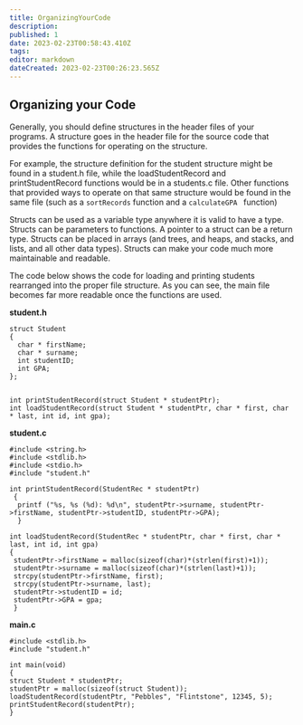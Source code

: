 ```yaml
---
title: OrganizingYourCode
description: 
published: 1
date: 2023-02-23T00:58:43.410Z
tags: 
editor: markdown
dateCreated: 2023-02-23T00:26:23.565Z
---
```




## Organizing your Code 

Generally, you should define structures in the header files of your programs. A structure goes in the header file for the source code that provides the functions for operating on the structure.

For example, the structure definition for the student structure might be found in a student.h file, while the loadStudentRecord and printStudentRecord functions would be in a students.c file. Other functions that provided ways to operate on that same structure would be found in the same file (such as a `sortRecords` function and a `calculateGPA ` function)

Structs can be used as a variable type anywhere it is valid to have a type. Structs can be parameters to functions. A pointer to a struct can be a return type. Structs can be placed in arrays (and trees, and heaps, and stacks, and lists, and all other data types). Structs can make your
code much more maintainable and readable.

The code below shows the code for loading and printing students rearranged into the proper file structure. As you can see, the main file becomes far more readable once the functions are used.

**student.h**

    struct Student
    {
      char * firstName;
      char * surname;
      int studentID;
      int GPA;
    };


    int printStudentRecord(struct Student * studentPtr);
    int loadStudentRecord(struct Student * studentPtr, char * first, char * last, int id, int gpa);

**student.c**

    #include <string.h>
    #include <stdlib.h>
    #include <stdio.h>
    #include "student.h"

    int printStudentRecord(StudentRec * studentPtr)
     {
      printf ("%s, %s (%d): %d\n", studentPtr->surname, studentPtr->firstName, studentPtr->studentID, studentPtr->GPA);
      }
      
    int loadStudentRecord(StudentRec * studentPtr, char * first, char * last, int id, int gpa)
    {
     studentPtr->firstName = malloc(sizeof(char)*(strlen(first)+1));
     studentPtr->surname = malloc(sizeof(char)*(strlen(last)+1));
     strcpy(studentPtr->firstName, first);
     strcpy(studentPtr->surname, last);
     studentPtr->studentID = id;
     studentPtr->GPA = gpa;
     }

**main.c**

    #include <stdlib.h>
    #include "student.h"
     
    int main(void)
    {
    struct Student * studentPtr;
    studentPtr = malloc(sizeof(struct Student));
    loadStudentRecord(studentPtr, "Pebbles", "Flintstone", 12345, 5);
    printStudentRecord(studentPtr);
    }

